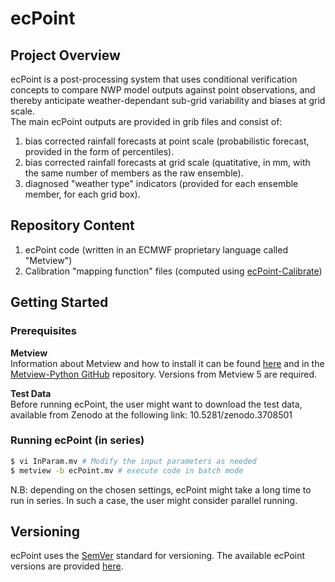 # ecPoint

## Project Overview
ecPoint is a post-processing system that uses conditional verification concepts to compare NWP model outputs against point observations, and thereby anticipate weather-dependant sub-grid variability and biases at grid scale.  
The main ecPoint outputs are provided in grib files and consist of:
1. bias corrected rainfall forecasts at point scale (probabilistic forecast, provided in the form of percentiles).
2. bias corrected rainfall forecasts at grid scale (quatitative, in mm, with the same number of members as the raw ensemble).
3. diagnosed "weather type" indicators (provided for each ensemble member, for each grid box).

## Repository Content
1. ecPoint code (written in an ECMWF proprietary language called "Metview")
2. Calibration "mapping function" files (computed using [ecPoint-Calibrate](https://github.com/esowc/ecPoint-Calibrate/tree/master))

## Getting Started

### Prerequisites

**Metview**   
Information about Metview and how to install it can be found [here](https://confluence.ecmwf.int/display/METV/Metview) and in the [Metview-Python GitHub](https://github.com/ecmwf/metview-python) repository. 
Versions from Metview 5 are required.

**Test Data**  
Before running ecPoint, the user might want to download the test data, available from Zenodo at the following link: 10.5281/zenodo.3708501

### Running ecPoint (in series)
```sh
$ vi InParam.mv # Modify the input parameters as needed
$ metview -b ecPoint.mv # execute code in batch mode
```
N.B: depending on the chosen settings, ecPoint might take a long time to run in series. In such a case, the user might consider parallel running.

## Versioning
ecPoint uses the [SemVer](https://semver.org/) standard for versioning. The available ecPoint versions are provided [here](https://github.com/ecmwf/ecPoint/releases).
